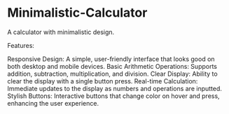 # Minimalistic-Calculator
A calculator with minimalistic design.

Features:

Responsive Design: A simple, user-friendly interface that looks good on both desktop and mobile devices.
Basic Arithmetic Operations: Supports addition, subtraction, multiplication, and division.
Clear Display: Ability to clear the display with a single button press.
Real-time Calculation: Immediate updates to the display as numbers and operations are inputted.
Stylish Buttons: Interactive buttons that change color on hover and press, enhancing the user experience.

